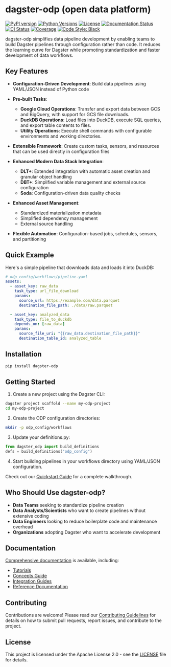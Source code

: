 # dagster-odp (open data platform)

[![PyPI version](https://badge.fury.io/py/dagster-odp.svg)](https://badge.fury.io/py/dagster-odp)
[![Python Versions](https://img.shields.io/pypi/pyversions/dagster-odp.svg)](https://pypi.org/project/dagster-odp/)
[![License](https://img.shields.io/pypi/l/dagster-odp.svg)](https://github.com/runodp/dagster-odp/blob/main/LICENSE)
[![Documentation Status](https://github.com/runodp/dagster-odp/actions/workflows/gh_pages.yml/badge.svg)](https://runodp.github.io/dagster-odp/)
[![CI Status](https://github.com/runodp/dagster-odp/actions/workflows/ci.yml/badge.svg)](https://github.com/runodp/dagster-odp/actions/workflows/ci.yml)
[![Coverage](https://img.shields.io/codecov/c/github/runodp/dagster-odp)](https://codecov.io/gh/runodp/dagster-odp)
[![Code Style: Black](https://img.shields.io/badge/code%20style-black-000000.svg)](https://github.com/psf/black)

dagster-odp simplifies data pipeline development by enabling teams to build Dagster pipelines through configuration rather than code. It reduces the learning curve for Dagster while promoting standardization and faster development of data workflows.

## Key Features

- **Configuration-Driven Development**: Build data pipelines using YAML/JSON instead of Python code

- **Pre-built Tasks**:
  - **Google Cloud Operations**: Transfer and export data between GCS and BigQuery, with support for GCS file downloads.
  - **DuckDB Operations**: Load files into DuckDB, execute SQL queries, and export table contents to files.
  - **Utility Operations**: Execute shell commands with configurable environments and working directories.

- **Extensible Framework**: Create custom tasks, sensors, and resources that can be used directly in configuration files

- **Enhanced Modern Data Stack Integration**:
  - **DLT+**: Extended integration with automatic asset creation and granular object handling
  - **DBT+**: Simplified variable management and external source configuration
  - **Soda**: Configuration-driven data quality checks

- **Enhanced Asset Management**:
  - Standardized materialization metadata
  - Simplified dependency management
  - External source handling

- **Flexible Automation**: Configuration-based jobs, schedules, sensors, and partitioning


## Quick Example

Here's a simple pipeline that downloads data and loads it into DuckDB:

```yaml
# odp_config/workflows/pipeline.yaml
assets:
  - asset_key: raw_data
    task_type: url_file_download
    params:
      source_url: https://example.com/data.parquet
      destination_file_path: ./data/raw.parquet

  - asset_key: analyzed_data
    task_type: file_to_duckdb
    depends_on: [raw_data]
    params:
      source_file_uri: "{{raw_data.destination_file_path}}"
      destination_table_id: analyzed_table
```

## Installation

```bash
pip install dagster-odp
```

## Getting Started

1. Create a new project using the Dagster CLI:
```bash
dagster project scaffold --name my-odp-project
cd my-odp-project
```

2. Create the ODP configuration directories:
```bash
mkdir -p odp_config/workflows
```

3. Update your definitions.py:
```python
from dagster_odp import build_definitions
defs = build_definitions("odp_config")
```

4. Start building pipelines in your workflows directory using YAML/JSON configuration.

Check out our [Quickstart Guide](https://runodp.github.io/dagster-odp/getting-started/quickstart/) for a complete walkthrough.

## Who Should Use dagster-odp?

- **Data Teams** seeking to standardize pipeline creation
- **Data Analysts/Scientists** who want to create pipelines without extensive coding
- **Data Engineers** looking to reduce boilerplate code and maintenance overhead
- **Organizations** adopting Dagster who want to accelerate development

## Documentation

[Comprehensive documentation](https://runodp.github.io/dagster-odp/) is available, including:

- [Tutorials](https://runodp.github.io/dagster-odp/tutorials/tutorials/)
- [Concepts Guide](https://runodp.github.io/dagster-odp/concepts/concepts/)
- [Integration Guides](https://runodp.github.io/dagster-odp/integrations/integrations/)
- [Reference Documentation](https://runodp.github.io/dagster-odp/reference/reference/)

## Contributing

Contributions are welcome! Please read our [Contributing Guidelines](CONTRIBUTING.md) for details on how to submit pull requests, report issues, and contribute to the project.

## License

This project is licensed under the Apache License 2.0 - see the [LICENSE](LICENSE) file for details.
